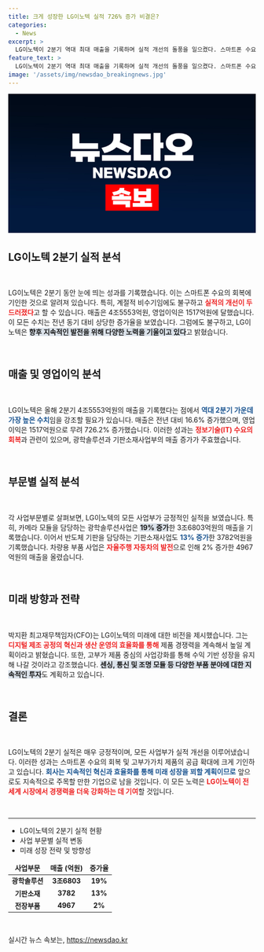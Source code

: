 ```yaml
---
title: 크게 성장한 LG이노텍 실적 726% 증가 비결은?
categories:
  - News
excerpt: >
  LG이노텍이 2분기 역대 최대 매출을 기록하며 실적 개선의 돌풍을 일으켰다. 스마트폰 수요 회복 덕분에 모든 사업부가 호실적을 달성, 영업이익은 무려 726% 급증! 디지털 제조공정 혁신으로 향후 성장 가능성도 기대된다.
feature_text: >
  LG이노텍이 2분기 역대 최대 매출을 기록하며 실적 개선의 돌풍을 일으켰다. 스마트폰 수요 회복 덕분에 모든 사업부가 호실적을 달성, 영업이익은 무려 726% 급증! 디지털 제조공정 혁신으로 향후 성장 가능성도 기대된다.
image: '/assets/img/newsdao_breakingnews.jpg'
---
```


<p><img src="/assets/img/newsdao_breakingnews.jpg" alt="implanttips 속보" /></p>

<h2 data-ke-size="size26">LG이노텍 2분기 실적 분석</h2>

<p data-ke-size="size16">&nbsp;</p>

<p>LG이노텍은 2분기 동안 눈에 띄는 성과를 기록했습니다. 이는 스마트폰 수요의 회복에 기인한 것으로 알려져 있습니다. 특히, 계절적 비수기임에도 불구하고 <b><span style="color: #ee2323;">실적의 개선이 두드러졌다</span></b>고 할 수 있습니다. 매출은 4조5553억원, 영업이익은 1517억원에 달했습니다. 이 모든 수치는 전년 동기 대비 상당한 증가율을 보였습니다. 그럼에도 불구하고, LG이노텍은 <b><span style="background-color: #21538527;">향후 지속적인 발전을 위해 다양한 노력을 기울이고 있다</span></b>고 밝혔습니다.</p>

<p data-ke-size="size16">&nbsp;</p>

<h2 data-ke-size="size26">매출 및 영업이익 분석</h2>

<p data-ke-size="size16">&nbsp;</p>

<p>LG이노텍은 올해 2분기 4조5553억원의 매출을 기록했다는 점에서 <b><span style="color: #1a5490;">역대 2분기 가운데 가장 높은 수치</span></b>임을 강조할 필요가 있습니다. 매출은 전년 대비 16.6% 증가했으며, 영업이익은 1517억원으로 무려 726.2% 증가했습니다. 이러한 성과는 <b><span style="color: #ee2323;">정보기술(IT) 수요의 회복</span></b>과 관련이 있으며, 광학솔루션과 기판소재사업부의 매출 증가가 주효했습니다. </p>

<p data-ke-size="size16">&nbsp;</p>

<h2 data-ke-size="size26">부문별 실적 분석</h2>

<p data-ke-size="size16">&nbsp;</p>

<p>각 사업부문별로 살펴보면, LG이노텍의 모든 사업부가 긍정적인 실적을 보였습니다. 특히, 카메라 모듈을 담당하는 광학솔루션사업은 <b><span style="background-color: #21538527;">19% 증가</span></b>한 3조6803억원의 매출을 기록했습니다. 이어서 반도체 기판을 담당하는 기판소재사업도 <b><span style="color: #1a5490;">13% 증가</span></b>한 3782억원을 기록했습니다. 차량용 부품 사업은 <b><span style="color: #ee2323;">자율주행 자동차의 발전</span></b>으로 인해 2% 증가한 4967억원의 매출을 올렸습니다. </p>

<p data-ke-size="size16">&nbsp;</p>

<h2 data-ke-size="size26">미래 방향과 전략</h2>

<p data-ke-size="size16">&nbsp;</p>

<p>박지환 최고재무책임자(CFO)는 LG이노텍의 미래에 대한 비전을 제시했습니다. 그는 <b><span style="color: #ee2323;">디지털 제조 공정의 혁신과 생산 운영의 효율화를 통해</span></b> 제품 경쟁력을 계속해서 높일 계획이라고 밝혔습니다. 또한, 고부가 제품 중심의 사업강화를 통해 수익 기반 성장을 유지해 나갈 것이라고 강조했습니다. <b><span style="background-color: #21538527;">센싱, 통신 및 조명 모듈 등 다양한 부품 분야에 대한 지속적인 투자</span></b>도 계획하고 있습니다.</p>

<p data-ke-size="size16">&nbsp;</p>

<h2 data-ke-size="size26">결론</h2>

<p data-ke-size="size16">&nbsp;</p>

<p>LG이노텍의 2분기 실적은 매우 긍정적이며, 모든 사업부가 실적 개선을 이루어냈습니다. 이러한 성과는 스마트폰 수요의 회복 및 고부가가치 제품의 공급 확대에 크게 기인하고 있습니다. <b><span style="color: #1a5490;">회사는 지속적인 혁신과 효율화를 통해 미래 성장을 꾀할 계획이므로</span></b> 앞으로도 지속적으로 주목할 만한 기업으로 남을 것입니다. 이 모든 노력은 <b><span style="color: #ee2323;">LG이노텍이 전 세계 시장에서 경쟁력을 더욱 강화하는 데 기여</span></b>할 것입니다.</p>

<p data-ke-size="size16">&nbsp;</p>

<hr>

<ul>
    <li>LG이노텍의 2분기 실적 현황</li>
    <li>사업 부문별 실적 변동</li>
    <li>미래 성장 전략 및 방향성</li>
</ul>

<table>
    <thead>
        <tr>
            <td style="text-align: center; height: 17px;"><b>사업부문</b></td>
            <td style="text-align: center; height: 17px;"><b>매출 (억원)</b></td>
            <td style="text-align: center; height: 17px;"><b>증가율</b></td>
        </tr>
    </thead>
    <tbody>
        <tr>
            <td style="text-align: center; height: 17px;"><b>광학솔루션</b></td>
            <td style="text-align: center; height: 17px;"><b>3조6803</b></td>
            <td style="text-align: center; height: 17px;"><b>19%</b></td>
        </tr>
        <tr>
            <td style="text-align: center; height: 17px;"><b>기판소재</b></td>
            <td style="text-align: center; height: 17px;"><b>3782</b></td>
            <td style="text-align: center; height: 17px;"><b>13%</b></td>
        </tr>
        <tr>
            <td style="text-align: center; height: 17px;"><b>전장부품</b></td>
            <td style="text-align: center; height: 17px;"><b>4967</b></td>
            <td style="text-align: center; height: 17px;"><b>2%</b></td>
        </tr>
    </tbody>
</table>

<p data-ke-size="size16">&nbsp;</p>
실시간 뉴스 속보는, <a href="https://newsdao.kr" rel="dofollow">https://newsdao.kr</a>



